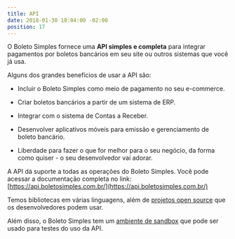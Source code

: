 ```yaml
---
title: API
date: 2018-01-30 18:04:00 -02:00
position: 17
---
```


O Boleto Simples fornece uma **API simples e completa** para integrar pagamentos por boletos bancários em seu site ou outros sistemas que você já usa.

Alguns dos grandes benefícios de usar a API são:

* Incluir o Boleto Simples como meio de pagamento no seu e-commerce.

* Criar boletos bancários a partir de um sistema de ERP.

* Integrar com o sistema de Contas a Receber.

* Desenvolver aplicativos móveis para emissão e gerenciamento de boleto bancário.

* Liberdade para fazer o que for melhor para o seu negócio, da forma como quiser - o seu desenvolvedor vai adorar.

A API dá suporte a todas as operações do Boleto Simples. Você pode acessar a documentação completa no link: [https://api.boletosimples.com.br/](https://api.boletosimples.com.br/)

Temos bibliotecas em várias linguagens, além de [projetos open source](https://github.com/BoletoSimples) que os desenvolvedores podem usar.

Além disso, o Boleto Simples tem um [ambiente de sandbox](https://api.boletosimples.com.br/sandbox/) que pode ser usado para testes do uso da API.